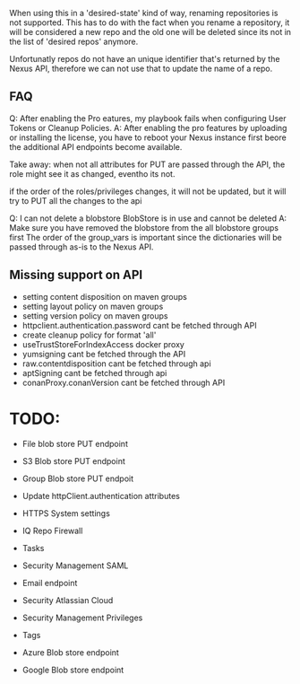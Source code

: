 When using this in a 'desired-state' kind of way, renaming repositories is not supported. This has to do with the fact when you rename a repository, it will be considered a new repo and the old one will be deleted since its not in the list of 'desired repos' anymore.

Unfortunatly repos do not have an unique identifier that's returned by the Nexus API, therefore we can not use that to update the name of a repo.

## FAQ

Q: After enabling the Pro eatures, my playbook fails when configuring User Tokens or Cleanup Policies.
A: After enabling the pro features by uploading or installing the license, you have to reboot your Nexus instance first beore the additional API endpoints become available.

Take away: when not all attributes for PUT are passed through the API, the role might see it as changed, eventho its not.

if the order of the roles/privileges changes, it will not be updated, but it will try to PUT all the changes to the api

Q: I can not delete a blobstore BlobStore is in use and cannot be deleted
A: Make sure you have removed the blobstore from the all blobstore groups first
The order of the group_vars is important since the dictionaries will be passed through as-is to the Nexus API.

## Missing support on API
- setting content disposition on maven groups
- setting layout policy on maven groups
- setting version policy on maven groups
- httpclient.authentication.password cant be fetched through API
- create cleanup policy for format 'all'
- useTrustStoreForIndexAccess docker proxy
- yumsigning cant be fetched through the API
- raw.contentdisposition cant be fetched through api
- aptSigning cant be fetched through api
- conanProxy.conanVersion cant be fetched through API


# TODO:
- File blob store PUT endpoint
- S3 Blob store PUT endpoint
- Group Blob store PUT endpoit
- Update httpClient.authentication attributes

- HTTPS System settings
- IQ Repo Firewall
- Tasks
- Security Management SAML
- Email endpoint
- Security Atlassian Cloud
- Security Management Privileges
- Tags
- Azure Blob store endpoint
- Google Blob store endpoint

